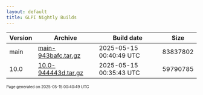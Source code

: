 ```yaml
---
layout: default
title: GLPI Nightly Builds
---
```


Version|Archive|Build date|Size
---|---|---|---
main|[main-943bafc.tar.gz](main-943bafc.tar.gz)|2025-05-15 00:40:49 UTC|83837802
10.0|[10.0-944443d.tar.gz](10.0-944443d.tar.gz)|2025-05-15 00:35:43 UTC|59790785

<font size="1">Page generated on 2025-05-15 00:40:49 UTC</font>
